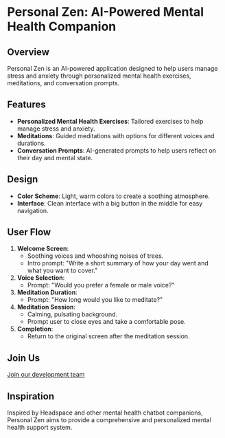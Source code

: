 
# Personal Zen: AI-Powered Mental Health Companion

## Overview
Personal Zen is an AI-powered application designed to help users manage stress and anxiety through personalized mental health exercises, meditations, and conversation prompts.

## Features
- **Personalized Mental Health Exercises**: Tailored exercises to help manage stress and anxiety.
- **Meditations**: Guided meditations with options for different voices and durations.
- **Conversation Prompts**: AI-generated prompts to help users reflect on their day and mental state.

## Design
- **Color Scheme**: Light, warm colors to create a soothing atmosphere.
- **Interface**: Clean interface with a big button in the middle for easy navigation.

## User Flow
1. **Welcome Screen**: 
    - Soothing voices and whooshing noises of trees.
    - Intro prompt: "Write a short summary of how your day went and what you want to cover."
2. **Voice Selection**: 
    - Prompt: "Would you prefer a female or male voice?"
3. **Meditation Duration**: 
    - Prompt: "How long would you like to meditate?"
4. **Meditation Session**: 
    - Calming, pulsating background.
    - Prompt user to close eyes and take a comfortable pose.
5. **Completion**: 
    - Return to the original screen after the meditation session.

## Join Us
[Join our development team](https://prod.liveshare.vsengsaas.visualstudio.com/join?8C447D3E580F949AADAC68A6E78541CC3B66)

## Inspiration
Inspired by Headspace and other mental health chatbot companions, Personal Zen aims to provide a comprehensive and personalized mental health support system.
